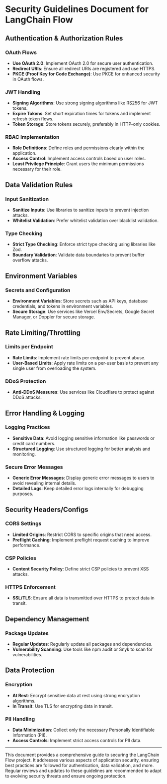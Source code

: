 # Security Guidelines Document for LangChain Flow

## Authentication & Authorization Rules

### OAuth Flows
- **Use OAuth 2.0**: Implement OAuth 2.0 for secure user authentication.
- **Redirect URIs**: Ensure all redirect URIs are registered and use HTTPS.
- **PKCE (Proof Key for Code Exchange)**: Use PKCE for enhanced security in OAuth flows.

### JWT Handling
- **Signing Algorithms**: Use strong signing algorithms like RS256 for JWT tokens.
- **Expire Tokens**: Set short expiration times for tokens and implement refresh token flows.
- **Token Storage**: Store tokens securely, preferably in HTTP-only cookies.

### RBAC Implementation
- **Role Definitions**: Define roles and permissions clearly within the application.
- **Access Control**: Implement access controls based on user roles.
- **Least Privilege Principle**: Grant users the minimum permissions necessary for their role.

## Data Validation Rules

### Input Sanitization
- **Sanitize Inputs**: Use libraries to sanitize inputs to prevent injection attacks.
- **Whitelist Validation**: Prefer whitelist validation over blacklist validation.

### Type Checking
- **Strict Type Checking**: Enforce strict type checking using libraries like Zod.
- **Boundary Validation**: Validate data boundaries to prevent buffer overflow attacks.

## Environment Variables

### Secrets and Configuration
- **Environment Variables**: Store secrets such as API keys, database credentials, and tokens in environment variables.
- **Secure Storage**: Use services like Vercel Env/Secrets, Google Secret Manager, or Doppler for secure storage.

## Rate Limiting/Throttling

### Limits per Endpoint
- **Rate Limits**: Implement rate limits per endpoint to prevent abuse.
- **User-Based Limits**: Apply rate limits on a per-user basis to prevent any single user from overloading the system.

### DDoS Protection
- **Anti-DDoS Measures**: Use services like Cloudflare to protect against DDoS attacks.

## Error Handling & Logging

### Logging Practices
- **Sensitive Data**: Avoid logging sensitive information like passwords or credit card numbers.
- **Structured Logging**: Use structured logging for better analysis and monitoring.

### Secure Error Messages
- **Generic Error Messages**: Display generic error messages to users to avoid revealing internal details.
- **Detailed Logs**: Keep detailed error logs internally for debugging purposes.

## Security Headers/Configs

### CORS Settings
- **Limited Origins**: Restrict CORS to specific origins that need access.
- **Preflight Caching**: Implement preflight request caching to improve performance.

### CSP Policies
- **Content Security Policy**: Define strict CSP policies to prevent XSS attacks.

### HTTPS Enforcement
- **SSL/TLS**: Ensure all data is transmitted over HTTPS to protect data in transit.

## Dependency Management

### Package Updates
- **Regular Updates**: Regularly update all packages and dependencies.
- **Vulnerability Scanning**: Use tools like npm audit or Snyk to scan for vulnerabilities.

## Data Protection

### Encryption
- **At Rest**: Encrypt sensitive data at rest using strong encryption algorithms.
- **In Transit**: Use TLS for encrypting data in transit.

### PII Handling
- **Data Minimization**: Collect only the necessary Personally Identifiable Information (PII).
- **Access Controls**: Implement strict access controls for PII data.

---

This document provides a comprehensive guide to securing the LangChain Flow project. It addresses various aspects of application security, ensuring best practices are followed for authentication, data validation, and more. Regular reviews and updates to these guidelines are recommended to adapt to evolving security threats and ensure ongoing protection.